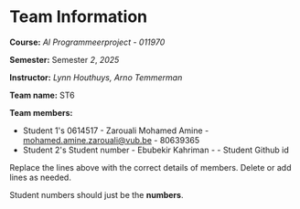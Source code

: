 # Team Information

**Course:** _Al Programmeerproject - 011970_

**Semester:** Semester _2_, _2025_

**Instructor:** _Lynn Houthuys, Arno Temmerman_

**Team name:** ST6

**Team members:**

* Student 1's 0614517 - Zarouali Mohamed Amine - mohamed.amine.zarouali@vub.be - 80639365
* Student 2's Student number - Ebubekir Kahriman -  - Student Github id

Replace the lines above with the correct details of members. Delete or add lines as needed.

Student numbers should just be the **numbers**.
